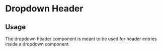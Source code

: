 # Dropdown Header

<!-- STORY -->

## Usage

The dropdown header component is meant to be used for header entries inside a dropdown component.
